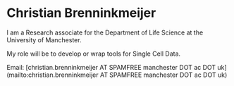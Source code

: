 # Christian Brenninkmeijer

I am a Research associate for the Department of Life Science at the University of Manchester.

My role will be to develop or wrap tools for Single Cell Data.

Email: [christian.brenninkmeijer AT SPAMFREE manchester DOT ac DOT uk](mailto:christian.brenninkmeijer AT SPAMFREE manchester DOT ac DOT uk)
